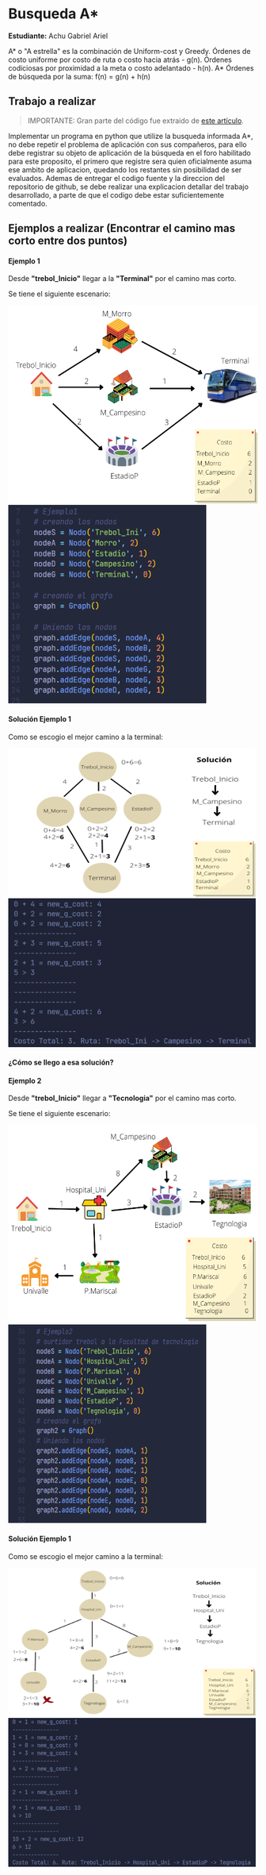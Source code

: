 # Busqueda A*
__Estudiante:__ Achu Gabriel Ariel

A* o "A estrella" es la combinación de Uniform-cost y Greedy. Órdenes de costo uniforme por costo de ruta o costo hacia atrás - g(n). Órdenes codiciosas por proximidad a la meta o costo adelantado - h(n). A* Órdenes de búsqueda por la suma: f(n) = g(n) + h(n)

## Trabajo a realizar
> IMPORTANTE: Gran parte del código fue extraido de  [este artículo](https://github.com/marcoscastro/a_star_search_algorithm).

Implementar un programa en python que utilize la busqueda informada A*, no debe repetir el problema de aplicación con sus compañeros, para ello debe registrar su objeto de aplicación de la búsqueda en el foro habilitado para este proposito, el primero que registre sera quien oficialmente asuma ese ambito de aplicacion, quedando los restantes sin posibilidad de ser evaluados. Ademas de entregar el codigo fuente y la direccion del repositorio de github, se debe realizar una explicacion detallar del trabajo desarrollado, a parte de que el codigo debe estar suficientemente comentado. 

## Ejemplos a realizar (Encontrar el camino mas corto entre dos puntos)
#### Ejemplo 1 
Desde __"trebol_Inicio"__ llegar a la __"Terminal"__ por el camino mas corto.

Se tiene el siguiente escenario:
<p>
<img src="./a_star_search_algorith/images/Grafico1.png" width="600" height="400" />
<img src="./a_star_search_algorith/images/Ejemplo1.png" width="400" height="400" />
</p>

#### Solución Ejemplo 1 
Como se escogio el mejor camino a la terminal:
<p >
<img src="./a_star_search_algorith/images/ExpGraf1.png" width="500" height="300" />
<img src="./a_star_search_algorith/images/Ejemplo1Sol.png" width="500" height="300" />
</p>

#### ¿Cómo se llego a esa solución?

#### Ejemplo 2 
Desde __"trebol_Inicio"__ llegar a  __"Tecnologia"__ por el camino mas corto.

Se tiene el siguiente escenario:
<p>
<img src="./a_star_search_algorith/images/Grafico2.png" width="600" height="400" />
<img src="./a_star_search_algorith/images/Ejemplo2.png" width="400" height="400" />
</p>

#### Solución Ejemplo 1 
Como se escogio el mejor camino a la terminal:
<p >
<img src="./a_star_search_algorith/images/ExpGraf2.png" width="500" height="300" />
<img src="./a_star_search_algorith/images/Ejemplo2Sol.png" width="500" height="300" />
</p>